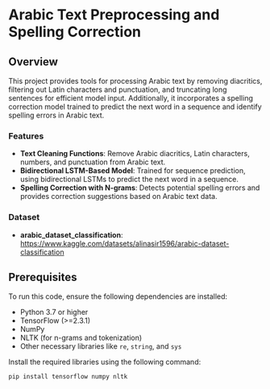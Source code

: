 # Arabic Text Preprocessing and Spelling Correction

## Overview
This project provides tools for processing Arabic text by removing diacritics, filtering out Latin characters and punctuation, and truncating long sentences for efficient model input. Additionally, it incorporates a spelling correction model trained to predict the next word in a sequence and identify spelling errors in Arabic text.

### Features
- **Text Cleaning Functions**: Remove Arabic diacritics, Latin characters, numbers, and punctuation from Arabic text.
- **Bidirectional LSTM-Based Model**: Trained for sequence prediction, using bidirectional LSTMs to predict the next word in a sequence.
- **Spelling Correction with N-grams**: Detects potential spelling errors and provides correction suggestions based on Arabic text data.

### Dataset
- **arabic_dataset_classification**: https://www.kaggle.com/datasets/alinasir1596/arabic-dataset-classification


## Prerequisites
To run this code, ensure the following dependencies are installed:
- Python 3.7 or higher
- TensorFlow (>=2.3.1)
- NumPy
- NLTK (for n-grams and tokenization)
- Other necessary libraries like `re`, `string`, and `sys`

Install the required libraries using the following command:
```bash
pip install tensorflow numpy nltk
